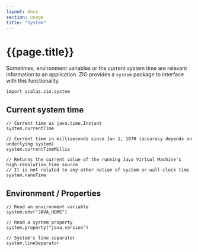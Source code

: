 ```yaml
---
layout: docs
section: usage
title: "System"
---
```


# {{page.title}}

Sometimes, environment variables or the current system time are relevant information to an application.
ZIO provides a `system` package to interface with this functionality.

```tut:silent
import scalaz.zio.system
```

## Current system time

```tut
// Current time as java.time.Instant
system.currentTime

// Current time in milliseconds since Jan 1, 1970 (accuracy depends on underlying system)
system.currentTimeMillis

// Returns the current value of the running Java Virtual Machine's high-resolution time source
// It is not related to any other notion of system or wall-clock time
system.nanoTime
```

## Environment / Properties

```tut
// Read an environment variable
system.env("JAVA_HOME")

// Read a system property
system.property("java.version")

// System's line separator
system.lineSeparator
```
